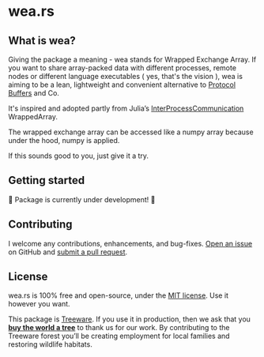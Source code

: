 # wea.rs

## What is wea?

Giving the package a meaning - wea stands for Wrapped Exchange Array. If you want to share array-packed data with different processes, remote nodes or different language executables ( yes, that's the vision ), wea is aiming to be a lean, lightweight and convenient alternative to [Protocol Buffers](https://developers.google.com/protocol-buffers) and Co.

It's inspired and adopted partly from Julia’s [InterProcessCommunication](https://github.com/emmt/InterProcessCommunication.jl) WrappedArray.

The wrapped exchange array can be accessed like a numpy array because under the hood, numpy is applied.

If this sounds good to you, just give it a try.

## Getting started

:construction: Package is currently under development! :construction:

## Contributing

I welcome any contributions, enhancements, and bug-fixes.  [Open an issue](https://github.com/casabre/wea.rs/issues) on GitHub and [submit a pull request](https://github.com/casabre/wea.rs/pulls).

## License

wea.rs is 100% free and open-source, under the [MIT license](LICENSE). Use it however you want.

This package is [Treeware](http://treeware.earth). If you use it in production, then we ask that you [**buy the world a tree**](https://plant.treeware.earth/casabre/wea.rs) to thank us for our work. By contributing to the Treeware forest you’ll be creating employment for local families and restoring wildlife habitats.
